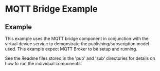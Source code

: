 # MQTT Bridge Example

## Example

This example uses the MQTT bridge component in conjunction with the virtual device service to demonstrate the publishing/subscription model used.
This example expect MQTT Broker to be setup and running.

See the Readme files stored in the 'pub' and 'sub' directories for details on how to run the individual components. 
